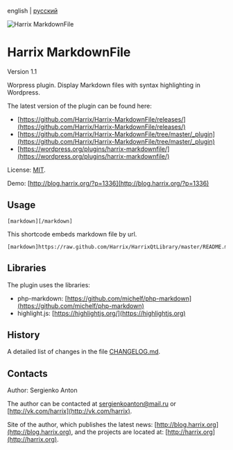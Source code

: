 english | [русский](https://github.com/Harrix/Harrix-MarkdownFile/blob/master/README.ru.md)

![Harrix MarkdownFile](https://rawgithub.com/Harrix/Harrix-MarkdownFile/master/images_github/logo-harrix-markdownfile.svg)

Harrix MarkdownFile
===================

Version 1.1

Worpress plugin. Display Markdown files with syntax highlighting in Wordpress.

The latest version of the plugin can be found here:

 - [https://github.com/Harrix/Harrix-MarkdownFile/releases/](https://github.com/Harrix/Harrix-MarkdownFile/releases/)
 - [https://github.com/Harrix/Harrix-MarkdownFile/tree/master/_plugin](https://github.com/Harrix/Harrix-MarkdownFile/tree/master/_plugin)
 - [https://wordpress.org/plugins/harrix-markdownfile/](https://wordpress.org/plugins/harrix-markdownfile/)

License: [MIT](https://github.com/Harrix/Harrix-MarkdownFile/blob/master/LICENSE).

Demo: [http://blog.harrix.org/?p=1336](http://blog.harrix.org/?p=1336)

Usage
-----

```
[markdown][/markdown]
```

This shortcode embeds markdown file by url.

```
[markdown]https://raw.github.com/Harrix/HarrixQtLibrary/master/README.md[/markdown]
```

Libraries
---------

The plugin uses the libraries:
 - php-markdown: [https://github.com/michelf/php-markdown](https://github.com/michelf/php-markdown)
 - highlight.js: [https://highlightjs.org/](https://highlightjs.org)

History
-------

A detailed list of changes in the file [CHANGELOG.md](https://github.com/Harrix/Harrix-MarkdownFile/blob/master/CHANGELOG.md).

Contacts
--------

Author: Sergienko Anton

The author can be contacted at [sergienkoanton@mail.ru](mailto:sergienkoanton@mail.ru) or  [http://vk.com/harrix](http://vk.com/harrix).

Site of the author, which publishes the latest news: [http://blog.harrix.org](http://blog.harrix.org), and the projects are located at: [http://harrix.org](http://harrix.org).